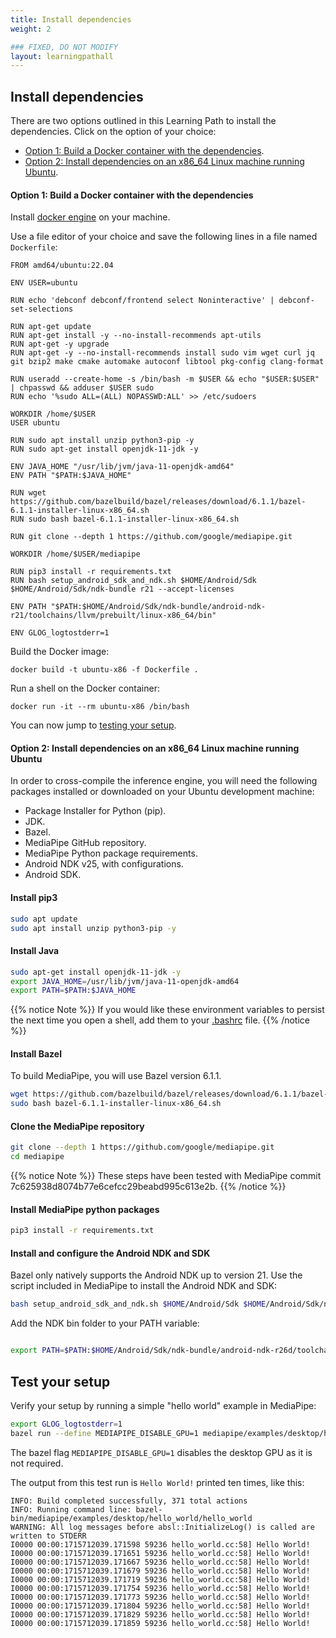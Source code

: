 ```yaml
---
title: Install dependencies 
weight: 2

### FIXED, DO NOT MODIFY
layout: learningpathall
---
```


## Install dependencies

There are two options outlined in this Learning Path to install the dependencies. Click on the option of your choice:

  * [Option 1: Build a Docker container with the dependencies](#option-1-build-a-docker-container-with-the-dependencies).
  * [Option 2: Install dependencies on an x86_64 Linux machine running Ubuntu](#option-2-install-dependencies-on-an-x86_64-linux-machine-running-ubuntu).

#### Option 1: Build a Docker container with the dependencies
Install [docker engine](/install-guides/docker/docker-engine) on your machine.

Use a file editor of your choice and save the following lines in a file named `Dockerfile`:

```
FROM amd64/ubuntu:22.04 

ENV USER=ubuntu 

RUN echo 'debconf debconf/frontend select Noninteractive' | debconf-set-selections

RUN apt-get update 
RUN apt-get install -y --no-install-recommends apt-utils
RUN apt-get -y upgrade
RUN apt-get -y --no-install-recommends install sudo vim wget curl jq git bzip2 make cmake automake autoconf libtool pkg-config clang-format

RUN useradd --create-home -s /bin/bash -m $USER && echo "$USER:$USER" | chpasswd && adduser $USER sudo
RUN echo '%sudo ALL=(ALL) NOPASSWD:ALL' >> /etc/sudoers

WORKDIR /home/$USER
USER ubuntu

RUN sudo apt install unzip python3-pip -y 
RUN sudo apt-get install openjdk-11-jdk -y

ENV JAVA_HOME "/usr/lib/jvm/java-11-openjdk-amd64"
ENV PATH "$PATH:$JAVA_HOME"

RUN wget https://github.com/bazelbuild/bazel/releases/download/6.1.1/bazel-6.1.1-installer-linux-x86_64.sh
RUN sudo bash bazel-6.1.1-installer-linux-x86_64.sh

RUN git clone --depth 1 https://github.com/google/mediapipe.git

WORKDIR /home/$USER/mediapipe

RUN pip3 install -r requirements.txt
RUN bash setup_android_sdk_and_ndk.sh $HOME/Android/Sdk $HOME/Android/Sdk/ndk-bundle r21 --accept-licenses

ENV PATH "$PATH:$HOME/Android/Sdk/ndk-bundle/android-ndk-r21/toolchains/llvm/prebuilt/linux-x86_64/bin"

ENV GLOG_logtostderr=1
```

Build the Docker image:

```
docker build -t ubuntu-x86 -f Dockerfile .
```

Run a shell on the Docker container:

```
docker run -it --rm ubuntu-x86 /bin/bash
```

You can now jump to [testing your setup](#test-your-setup).

#### Option 2: Install dependencies on an x86_64 Linux machine running Ubuntu

In order to cross-compile the inference engine, you will need the following packages installed or downloaded on your Ubuntu development machine:

* Package Installer for Python (pip).
* JDK.
* Bazel.
* MediaPipe GitHub repository.
* MediaPipe Python package requirements.
* Android NDK v25, with configurations.
* Android SDK.

#### Install pip3

```bash
sudo apt update
sudo apt install unzip python3-pip -y
```

#### Install Java

```bash
sudo apt-get install openjdk-11-jdk -y
export JAVA_HOME=/usr/lib/jvm/java-11-openjdk-amd64
export PATH=$PATH:$JAVA_HOME
```

{{% notice Note %}}
If you would like these environment variables to persist the next time you open a shell, add them to your [.bashrc](https://unix.stackexchange.com/questions/129143/what-is-the-purpose-of-bashrc-and-how-does-it-work) file.
{{% /notice %}}

#### Install Bazel

To build MediaPipe, you will use Bazel version 6.1.1.

```bash
wget https://github.com/bazelbuild/bazel/releases/download/6.1.1/bazel-6.1.1-installer-linux-x86_64.sh
sudo bash bazel-6.1.1-installer-linux-x86_64.sh
```

#### Clone the MediaPipe repository


```bash
git clone --depth 1 https://github.com/google/mediapipe.git
cd mediapipe
```

{{% notice Note %}}
These steps have been tested with MediaPipe commit 7c625938d8074b77e6cefcc29beabd995c613e2b.
{{% /notice %}}

#### Install MediaPipe python packages

```bash
pip3 install -r requirements.txt
```

#### Install and configure the Android NDK and SDK

Bazel only natively supports the Android NDK up to version 21. Use the script included in MediaPipe to install the Android NDK and SDK:

```bash
bash setup_android_sdk_and_ndk.sh $HOME/Android/Sdk $HOME/Android/Sdk/ndk-bundle r26d --accept-licenses
```

Add the NDK bin folder to your PATH variable:

```bash

export PATH=$PATH:$HOME/Android/Sdk/ndk-bundle/android-ndk-r26d/toolchains/llvm/prebuilt/linux-x86_64/bin/

```

## Test your setup

Verify your setup by running a simple "hello world" example in MediaPipe:

```bash
export GLOG_logtostderr=1
bazel run --define MEDIAPIPE_DISABLE_GPU=1 mediapipe/examples/desktop/hello_world:hello_world
```

The bazel flag `MEDIAPIPE_DISABLE_GPU=1` disables the desktop GPU as it is not required.

The output from this test run is ```Hello World!``` printed ten times, like this:

```output
INFO: Build completed successfully, 371 total actions
INFO: Running command line: bazel-bin/mediapipe/examples/desktop/hello_world/hello_world
WARNING: All log messages before absl::InitializeLog() is called are written to STDERR
I0000 00:00:1715712039.171598 59236 hello_world.cc:58] Hello World!
I0000 00:00:1715712039.171651 59236 hello_world.cc:58] Hello World!
I0000 00:00:1715712039.171667 59236 hello_world.cc:58] Hello World!
I0000 00:00:1715712039.171679 59236 hello_world.cc:58] Hello World!
I0000 00:00:1715712039.171719 59236 hello_world.cc:58] Hello World!
I0000 00:00:1715712039.171754 59236 hello_world.cc:58] Hello World!
I0000 00:00:1715712039.171773 59236 hello_world.cc:58] Hello World!
I0000 00:00:1715712039.171804 59236 hello_world.cc:58] Hello World!
I0000 00:00:1715712039.171829 59236 hello_world.cc:58] Hello World!
I0000 00:00:1715712039.171859 59236 hello_world.cc:58] Hello World!
```


